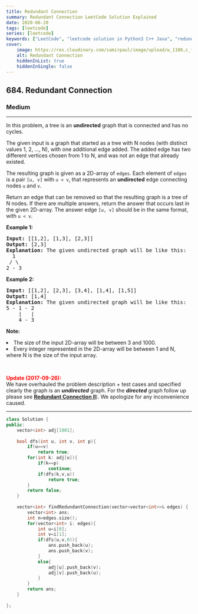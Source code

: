 ```yaml
---
title: Redundant Connection
summary: Redundant Connection LeetCode Solution Explained
date: 2020-06-20
tags: [leetcode]
series: [leetcode]
keywords: ["LeetCode", "leetcode solution in Python3 C++ Java", "redundant-connection LeetCode Solution Explained"]
cover:
    image: https://res.cloudinary.com/samirpaul/image/upload/w_1100,c_fit,co_rgb:FFFFFF,l_text:Arial_75_bold:Redundant Connection - Solution Explained/problem-solving.webp
    alt: Redundant Connection
    hiddenInList: true
    hiddenInSingle: false
---
```



<h2>684. Redundant Connection</h2><h3>Medium</h3><hr><div><p>
In this problem, a tree is an <b>undirected</b> graph that is connected and has no cycles.
</p><p>
The given input is a graph that started as a tree with N nodes (with distinct values 1, 2, ..., N), with one additional edge added.  The added edge has two different vertices chosen from 1 to N, and was not an edge that already existed.
</p><p>
The resulting graph is given as a 2D-array of <code>edges</code>.  Each element of <code>edges</code> is a pair <code>[u, v]</code> with <code>u &lt; v</code>, that represents an <b>undirected</b> edge connecting nodes <code>u</code> and <code>v</code>.
</p><p>
Return an edge that can be removed so that the resulting graph is a tree of N nodes.  If there are multiple answers, return the answer that occurs last in the given 2D-array.  The answer edge <code>[u, v]</code> should be in the same format, with <code>u &lt; v</code>.
</p><p><b>Example 1:</b><br>
</p><pre><b>Input:</b> [[1,2], [1,3], [2,3]]
<b>Output:</b> [2,3]
<b>Explanation:</b> The given undirected graph will be like this:
  1
 / \
2 - 3
</pre>
<p></p>
<p><b>Example 2:</b><br>
</p><pre><b>Input:</b> [[1,2], [2,3], [3,4], [1,4], [1,5]]
<b>Output:</b> [1,4]
<b>Explanation:</b> The given undirected graph will be like this:
5 - 1 - 2
    |   |
    4 - 3
</pre>
<p></p>
<p><b>Note:</b><br>
</p><li>The size of the input 2D-array will be between 3 and 1000.</li>
<li>Every integer represented in the 2D-array will be between 1 and N, where N is the size of the input array.</li>
<p></p>

<br>

<p>
<b><font color="red">Update (2017-09-26):</font></b><br>
We have overhauled the problem description + test cases and specified clearly the graph is an <b><i>undirected</i></b> graph. For the <b><i>directed</i></b> graph follow up please see <b><a href="https://leetcode.com/problems/redundant-connection-ii/description/">Redundant Connection II</a></b>). We apologize for any inconvenience caused.
</p></div>

---




```cpp
class Solution {
public:
    vector<int> adj[1001];
    
    bool dfs(int u, int v, int p){
        if(u==v)
            return true;
        for(int k: adj[u]){
            if(k==p)
                continue;
            if(dfs(k,v,u))
                return true;
        }
        return false;
    }
    
    vector<int> findRedundantConnection(vector<vector<int>>& edges) {
        vector<int> ans;
        int n=edges.size();
        for(vector<int> i: edges){
            int u=i[0];
            int v=i[1];
            if(dfs(u,v,0)){
                ans.push_back(u);
                ans.push_back(v);
            }
            else{
                adj[u].push_back(v);
                adj[v].push_back(u);
            }
        }
        return ans;
    }
    
};
```
